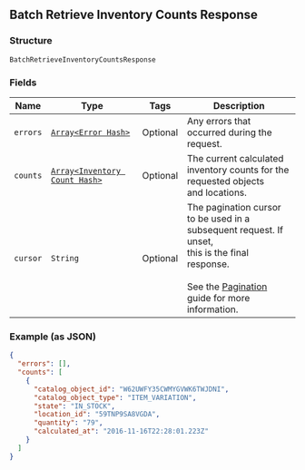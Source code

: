 ## Batch Retrieve Inventory Counts Response

### Structure

`BatchRetrieveInventoryCountsResponse`

### Fields

| Name | Type | Tags | Description |
|  --- | --- | --- | --- |
| `errors` | [`Array<Error Hash>`](/doc/models/error.md) | Optional | Any errors that occurred during the request. |
| `counts` | [`Array<Inventory Count Hash>`](/doc/models/inventory-count.md) | Optional | The current calculated inventory counts for the requested objects<br>and locations. |
| `cursor` | `String` | Optional | The pagination cursor to be used in a subsequent request. If unset,<br>this is the final response.<br><br>See the [Pagination](https://developer.squareup.com/docs/docs/working-with-apis/pagination) guide for more information. |

### Example (as JSON)

```json
{
  "errors": [],
  "counts": [
    {
      "catalog_object_id": "W62UWFY35CWMYGVWK6TWJDNI",
      "catalog_object_type": "ITEM_VARIATION",
      "state": "IN_STOCK",
      "location_id": "59TNP9SA8VGDA",
      "quantity": "79",
      "calculated_at": "2016-11-16T22:28:01.223Z"
    }
  ]
}
```

